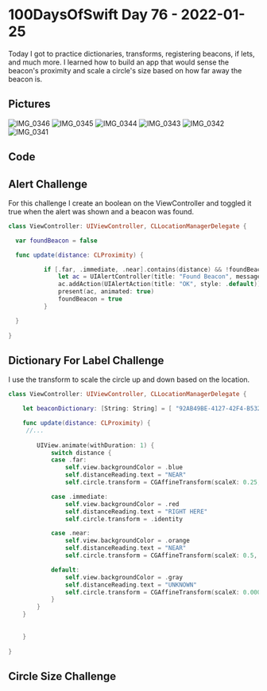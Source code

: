 # 100DaysOfSwift Day 76 - 2022-01-25

Today I got to practice dictionaries, transforms, registering beacons, if lets, and much more.  I learned how to build an app that would sense the beacon's proximity and scale a circle's size based on how far away the beacon is.

## Pictures

![IMG_0346](https://user-images.githubusercontent.com/9620015/151107976-86340be3-097f-4614-86f8-c11fee8f2fa1.PNG)
![IMG_0345](https://user-images.githubusercontent.com/9620015/151107979-437d73e2-66cf-40ea-bfaa-c4cd89231993.PNG)
![IMG_0344](https://user-images.githubusercontent.com/9620015/151107981-116a26e8-a564-4099-a2d1-42c4a17df0a3.PNG)
![IMG_0343](https://user-images.githubusercontent.com/9620015/151107982-fcb5fa9b-51f5-4bb2-8a19-b69cdaa5cc7e.PNG)
![IMG_0342](https://user-images.githubusercontent.com/9620015/151107984-c2f32e10-63ca-4261-ac08-d42b578aa69d.PNG)
![IMG_0341](https://user-images.githubusercontent.com/9620015/151107986-1284cc79-4dbf-451b-bd72-8774eb561fa7.PNG)

## Code

## Alert Challenge

For this challenge I create an boolean on the ViewController and toggled it true when the alert was shown and a beacon was found.

```swift
class ViewController: UIViewController, CLLocationManagerDelegate {

  var foundBeacon = false

  func update(distance: CLProximity) {

          if [.far, .immediate, .near].contains(distance) && !foundBeacon {
              let ac = UIAlertController(title: "Found Beacon", message: nil, preferredStyle: .alert)
              ac.addAction(UIAlertAction(title: "OK", style: .default))
              present(ac, animated: true)
              foundBeacon = true
          }

  }
  
}
```

## Dictionary For Label Challenge

I use the transform to scale the circle up and down based on the location.

```swift
class ViewController: UIViewController, CLLocationManagerDelegate {

    let beaconDictionary: [String: String] = [ "92AB49BE-4127-42F4-B532-90fAF1E26491": "River Walk",  "5A4BCFCE-174E-4BAC-A814-092E77F6B7E5": "Hallway"]

    func update(distance: CLProximity) {
     //...
        
        UIView.animate(withDuration: 1) {
            switch distance {
            case .far:
                self.view.backgroundColor = .blue
                self.distanceReading.text = "NEAR"
                self.circle.transform = CGAffineTransform(scaleX: 0.25, y: 0.25)

            case .immediate:
                self.view.backgroundColor = .red
                self.distanceReading.text = "RIGHT HERE"
                self.circle.transform = .identity

            case .near:
                self.view.backgroundColor = .orange
                self.distanceReading.text = "NEAR"
                self.circle.transform = CGAffineTransform(scaleX: 0.5, y: 0.5)

            default:
                self.view.backgroundColor = .gray
                self.distanceReading.text = "UNKNOWN"
                self.circle.transform = CGAffineTransform(scaleX: 0.00001, y: 0.00001)
            }
        }
    }
    
    
    }
  
}
```

## Circle Size Challenge

